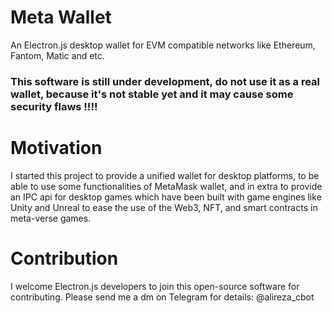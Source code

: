 # Meta Wallet
An Electron.js desktop wallet for EVM compatible networks like Ethereum, Fantom, Matic and etc. 
### This software is still under development, do not use it as a real wallet, because it's not stable yet and it may cause some security flaws !!!!

# Motivation

I started this project to provide a unified wallet for desktop platforms, to be able to use some functionalities of MetaMask wallet, and in extra to provide an IPC api for desktop games which have been built with game engines like Unity and Unreal to ease the use of the Web3, NFT, and smart contracts in meta-verse games.

# Contribution

I welcome Electron.js developers to join this open-source software for contributing.
Please send me a dm on Telegram for details: @alireza_cbot
